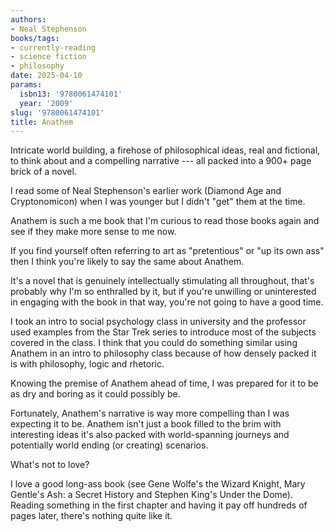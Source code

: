 ```yaml
---
authors:
- Neal Stephenson
books/tags:
- currently-reading
- science fiction
- philosophy
date: 2025-04-10
params:
  isbn13: '9780061474101'
  year: '2009'
slug: '9780061474101'
title: Anathem
---
```


Intricate world building, a firehose of philosophical ideas, real and fictional, to think about and a compelling narrative --- all packed into a 900+ page brick of a novel.

<!--more-->

I read some of Neal Stephenson's earlier work (Diamond Age and Cryptonomicon) when I was younger but I didn't "get" them at the time.

Anathem is such a me book that I'm curious to read those books again and see if they make more sense to me now. 

If you find yourself often referring to art as "pretentious" or "up its own ass" then I think you're likely to say the same about Anathem.

It's a novel that is genuinely intellectually stimulating all throughout, that's probably why I'm so enthralled by it, but if you're unwilling or uninterested in engaging with the book in that way, you're not going to have a good time.

I took an intro to social psychology class in university and the professor used examples from the Star Trek series to introduce most of the subjects covered in the class. I think that you could do something similar using Anathem in an intro to philosophy class because of how densely packed it is with philosophy, logic and rhetoric.

Knowing the premise of Anathem ahead of time, I was prepared for it to be as dry and boring  as it could possibly be.

Fortunately, Anathem's narrative is way more compelling than I was expecting it to be. Anathem isn't just a book filled to the brim with interesting ideas it's also packed with world-spanning journeys and potentially world ending (or creating) scenarios.

What's not to love? 

I love a good long-ass book (see Gene Wolfe's the Wizard Knight, Mary Gentle's Ash: a Secret History and Stephen King's Under the Dome). Reading something in the first chapter and having it pay off hundreds of pages later, there's nothing quite like it.


